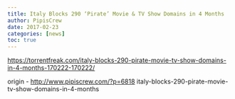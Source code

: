 ```yaml
---
title: Italy Blocks 290 ‘Pirate’ Movie & TV Show Domains in 4 Months
author: PipisCrew
date: 2017-02-23
categories: [news]
toc: true
---
```


https://torrentfreak.com/italy-blocks-290-pirate-movie-tv-show-domains-in-4-months-170222-170222/

origin - http://www.pipiscrew.com/?p=6818 italy-blocks-290-pirate-movie-tv-show-domains-in-4-months